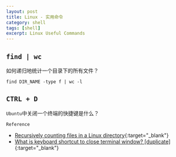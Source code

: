 ```yaml
---
layout: post
title: Linux - 实用命令
category: shell
tags: [shell]
excerpt: Linux Useful Commands
---
```


## `find | wc`  

如何递归地统计一个目录下的所有文件？  

``` shell
find DIR_NAME -type f | wc -l
```


## `CTRL + D`  

`Ubuntu`中关闭一个终端的快捷键是什么？  


`Reference`  

- [Recursively counting files in a Linux directory](https://stackoverflow.com/questions/9157138/recursively-counting-files-in-a-linux-directory){:target="_blank"}
- [What is keyboard shortcut to close terminal window? [duplicate]](https://askubuntu.com/questions/586026/what-is-keyboard-shortcut-to-close-terminal-window/586039){:target="_blank"}
